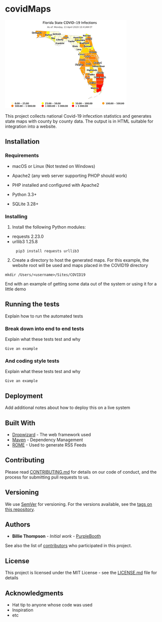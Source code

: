 # covidMaps
![](covidmap400.gif)

This project collects national Covid-19 infecxtion statistics and generates state maps with county by county data.  The output is in HTML suitable for integration into a website.

## Installation
### Requirements
  * macOS or Linux (Not tested on Windows)
  
  * Apache2 (any web server supporting PHOP should work)
  * PHP installed and configured with Apache2
  * Python 3.3+
  * SQLite 3.28+

### 

### Installing

1. Install the following Python modules:
  * requests 2.23.0
  * urllib3 1.25.8

```
     pip3 install requests urllib3
```

2. Create a directory to host the generated maps.
For this example, the website root will be used and maps placed in the COVID19 directory 

```
mkdir /Users/<username>/Sites/COVID19
```

End with an example of getting some data out of the system or using it for a little demo

## Running the tests

Explain how to run the automated tests

### Break down into end to end tests

Explain what these tests test and why

```
Give an example
```

### And coding style tests

Explain what these tests test and why

```
Give an example
```

## Deployment

Add additional notes about how to deploy this on a live system

## Built With

* [Dropwizard](http://www.dropwizard.io/1.0.2/docs/) - The web framework used
* [Maven](https://maven.apache.org/) - Dependency Management
* [ROME](https://rometools.github.io/rome/) - Used to generate RSS Feeds

## Contributing

Please read [CONTRIBUTING.md](https://gist.github.com/PurpleBooth/b24679402957c63ec426) for details on our code of conduct, and the process for submitting pull requests to us.

## Versioning

We use [SemVer](http://semver.org/) for versioning. For the versions available, see the [tags on this repository](https://github.com/your/project/tags). 

## Authors

* **Billie Thompson** - *Initial work* - [PurpleBooth](https://github.com/PurpleBooth)

See also the list of [contributors](https://github.com/your/project/contributors) who participated in this project.

## License

This project is licensed under the MIT License - see the [LICENSE.md](LICENSE.md) file for details

## Acknowledgments

* Hat tip to anyone whose code was used
* Inspiration
* etc
